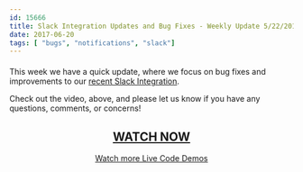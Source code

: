 ```yaml
---
id: 15666
title: Slack Integration Updates and Bug Fixes - Weekly Update 5/22/2017
date: 2017-06-20
tags: [ "bugs", "notifications", "slack"]
---
```

<div class="videoWrapper" style="margin-bottom:20px;">
</div>

This week we have a quick update, where we focus on bug fixes and improvements to our [recent Slack Integration](/exceptionless-slack-integration/).

Check out the video, above, and please let us know if you have any questions, comments, or concerns!

<h2 style="text-align: center;">
  <a href="https://youtu.be/WtHj9e4M9zU">WATCH NOW</a>
</h2>

<p style="text-align: center;">
  <a href="/category/weekly-updates/">Watch more Live Code Demos</a>
</p>
